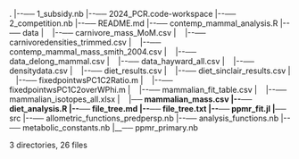 .
|--── 1_subsidy.nb
|--── 2024_PCR.code-workspace
|--── 2_competition.nb
|--── README.md
|--── contemp_mammal_analysis.R
|--── data
|     |--── carnivore_mass_MoM.csv
|     |--── carnivoredensities_trimmed.csv
|     |--── contemp_mammal_mass_smith_2004.csv
|     |--── data_delong_mammal.csv
|     |--── data_hayward_all.csv
|     |--── densitydata.csv
|     |--── diet_results.csv
|     |--── diet_sinclair_results.csv
|     |--── fixedpointwsPC1C2Ratio.m
|     |--── fixedpointwsPC1C2overWPhi.m
|     |--── mammalian_fit_table.csv
|     |--── mammalian_isotopes_all.xlsx
|     |__── mammalian_mass.csv
|--── diet_analysis.R
|--── file_tree.md
|--── file_tree.txt
|--── ppmr_fit.jl
|__── src
    |--── allometric_functions_predpersp.nb
    |--── analysis_functions.nb
    |--── metabolic_constants.nb
    |__── ppmr_primary.nb

3 directories, 26 files
